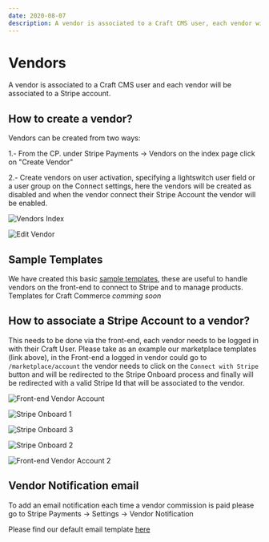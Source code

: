 ```yaml
---
date: 2020-08-07
description: A vendor is associated to a Craft CMS user, each vendor will be associated to a Stripe account
---
```


# Vendors

A vendor is associated to a Craft CMS user and each vendor will be associated to a Stripe account. 

## How to create a vendor?

Vendors can be created from two ways:

1.- From the CP. under Stripe Payments → Vendors on the index page click on "Create Vendor"

2.- Create vendors on user activation, specifying a lightswitch user field or a user group on the Connect settings, here the vendors will be created as disabled and when the vendor connect their Stripe Account the vendor will be enabled.

![Vendors Index](https://enupal.com/assets/docs/enupal-stripe-connect-3.png)

![Edit Vendor](https://enupal.com/assets/docs/enupal-stripe-connect-4.png)

## Sample Templates

We have created this basic [sample templates](https://github.com/enupal/stripe/tree/master/templates), these are useful to handle vendors on the front-end to connect to Stripe and to manage products. Templates for Craft Commerce _comming soon_

## How to associate a Stripe Account to a vendor?

This needs to be done via the front-end, each vendor needs to be logged in with their Craft User.
Please take as an example our marketplace templates (link above), in the Front-end a logged in vendor could go to `/marketplace/account` the vendor needs to click on the `Connect with Stripe` button and will be redirected to the Stripe Onboard process and finally will be redirected with a valid Stripe Id that will be associated to the vendor.

![Front-end Vendor Account](https://enupal.com/assets/docs/enupal-stripe-connect-5.png)

![Stripe Onboard 1](https://enupal.com/assets/docs/enupal-stripe-connect-10.png)

![Stripe Onboard 3](https://enupal.com/assets/docs/enupal-stripe-connect-11.png)

![Stripe Onboard 2](https://enupal.com/assets/docs/enupal-stripe-connect-12.png)

![Front-end Vendor Account 2](https://enupal.com/assets/docs/enupal-stripe-connect-13.png)

## Vendor Notification email

To add an email notification each time a vendor commission is paid please go to Stripe Payments → Settings -> Vendor Notification 

Please find our default email template [here](https://github.com/enupal/stripe/blob/master/src/templates/_emails/vendor.twig)